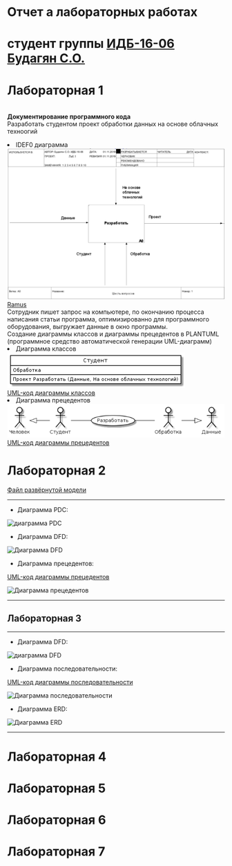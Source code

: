# Отчет а лабораторных работах
# студент группы [ИДБ-16-06](https://github.com/stankin/design-1/wiki/list-idb-16-06) [Будагян С.О.](https://github.com/sofiya1661/sofiya1661.github.io)
# Лабораторная 1
<br> **Документирование программного кода**
<br>  Разработать студентом проект обработки данных на основе облачных техноогий
<br> <li> IDEF0 диаграмма
<br> ![Ramus](https://github.com/sofiya1661/sofiya1661.github.io/blob/master/model.png)
<br> [Ramus](https://github.com/sofiya1661/sofiya1661.github.io/blob/master/sixq%20(1).rsf)
<br> Сотрудник пишет запрос на компьютере, по окончанию процесса написания статьи программа, оптимизированно для программного оборудования, выгружает данные в окно программы.
<br> Создание диаграммы классов и диаграммы прецедентов в PLANTUML (программное средство автоматической генерации UML-диаграмм)
<br> <li> Диаграмма классов
<br> ![none](https://github.com/sofiya1661/sofiya1661.github.io/blob/master/PlantumClass.png)
<br> [UML-код диаграммы классов](https://github.com/sofiya1661/sofiya1661.github.io/blob/master/PlantumClassCode.txt)
<br> <li> Диаграмма прецедентов
<br> ![none](https://github.com/sofiya1661/sofiya1661.github.io/blob/master/PlantumPrec.png)
<br> [UML-код диаграммы прецедентов](https://github.com/sofiya1661/sofiya1661.github.io/blob/master/PlantumPrecCode.txt)
# Лабораторная 2
  
[Файл развёрнутой модели](https://github.com/sggst/Besedin.github.io/blob/master/laby.rsf)
***
+ Диаграмма PDC:

![диаграмма PDC](https://github.com/sggst/Besedin.github.io/blob/master/idef0l2.png)


+ Диаграмма DFD:

![Диаграмма DFD](https://github.com/sggst/Besedin.github.io/blob/master/dfd.png)


+ Диаграмма прецедентов:

[UML-код диаграммы прецедентов](https://github.com/sggst/Besedin.github.io/blob/master/diaPrecl2.txt)

![Диаграмма прецедентов](https://github.com/sggst/Besedin.github.io/blob/master/diaPrecl2.png)
***
## Лабораторная 3
***
+ Диаграмма DFD:

![диаграмма DFD](https://github.com/sggst/Besedin.github.io/blob/master/dfdL3.png)


+ Диаграмма последовательности:

[UML-код диаграммы последовательности](https://github.com/sggst/Besedin.github.io/blob/master/diaPosl.txt)

![Диаграмма последовательности](https://github.com/sggst/Besedin.github.io/blob/master/diaPoslPic.png)


+ Диаграмма ERD:

![Диаграмма ERD](https://github.com/sggst/Besedin.github.io/blob/master/erd.png)
***

# Лабораторная 4
# Лабораторная 5
# Лабораторная 6
# Лабораторная 7
